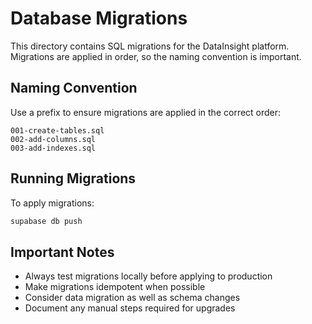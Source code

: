 # Database Migrations

This directory contains SQL migrations for the DataInsight platform. Migrations are applied in order, so the naming convention is important.

## Naming Convention

Use a prefix to ensure migrations are applied in the correct order:

```
001-create-tables.sql
002-add-columns.sql
003-add-indexes.sql
```

## Running Migrations

To apply migrations:

```bash
supabase db push
```

## Important Notes

- Always test migrations locally before applying to production
- Make migrations idempotent when possible
- Consider data migration as well as schema changes
- Document any manual steps required for upgrades